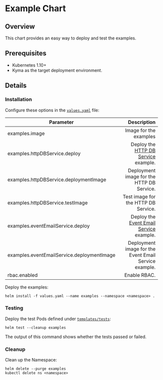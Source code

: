 # Example Chart

## Overview

This chart provides an easy way to deploy and test the examples.

## Prerequisites

- Kubernetes 1.10+
- Kyma as the target deployment environment.


## Details

### Installation

Configure these options in the [`values.yaml`](values.yaml) file:

| Parameter                        | Description |
|--------------------------------- | -----------: |
| examples.image                   | Image for the examples |
| examples.httpDBService.deploy    | Deploy the [HTTP DB Service](../http-db-service) example. |
| examples.httpDBService.deploymentImage | Deployment image for the HTTP DB Service. |
| examples.httpDBService.testImage | Test image for the HTTP DB Service. |
| examples.eventEmailService.deploy | Deploy the [Event Email Service](../event-email-service) example. |
| examples.eventEmailService.deploymentImage | Deployment image for the Event Email Service example. |
| rbac.enabled  | Enable RBAC. |

Deploy the examples:

```
helm install -f values.yaml --name examples --namespace <namespace> .
```

### Testing

Deploy the test Pods defined under [`templates/tests`](templates/tests):
```
helm test --cleanup examples
```
The output of this command shows whether the tests passed or failed.

### Cleanup

Clean up the Namespace:
```
helm delete --purge examples
kubectl delete ns <namespace>
```
